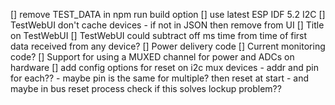 [] remove TEST_DATA in npm run build option
[] use latest ESP IDF 5.2 I2C
[] TestWebUI don't cache devices - if not in JSON then remove from UI
[] Title on TestWebUI
[] TestWebUI could subtract off ms time from time of first data received from any device?
[] Power delivery code
[] Current monitoring code?
[] Support for using a MUXED channel for power and ADCs on hardware
[] add config options for reset on i2c mux devices - addr and pin for each?? - maybe pin is the same for multiple? then reset at start - and maybe in bus reset process check if this solves lockup problem??
